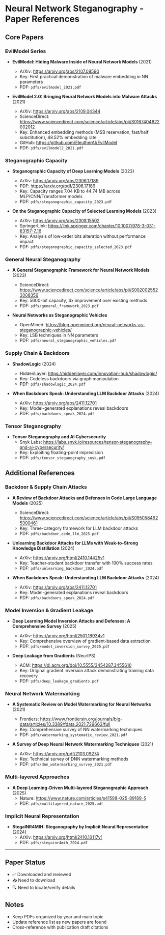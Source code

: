 # Neural Network Steganography - Paper References

## Core Papers

### EvilModel Series
- **EvilModel: Hiding Malware Inside of Neural Network Models** (2021)
  - ArXiv: https://arxiv.org/abs/2107.08590
  - Key: First practical demonstration of malware embedding in NN parameters
  - PDF: `pdfs/evilmodel_2021.pdf`

- **EvilModel 2.0: Bringing Neural Network Models into Malware Attacks** (2021)
  - ArXiv: https://arxiv.org/abs/2109.04344
  - ScienceDirect: https://www.sciencedirect.com/science/article/abs/pii/S0167404822002012
  - Key: Enhanced embedding methods (MSB reservation, fast/half substitution), 48.52% embedding rate
  - GitHub: https://github.com/EleutherAI/EvilModel
  - PDF: `pdfs/evilmodel2_2021.pdf`

### Steganographic Capacity
- **Steganographic Capacity of Deep Learning Models** (2023)
  - ArXiv: https://arxiv.org/abs/2306.17189
  - PDF: https://arxiv.org/pdf/2306.17189
  - Key: Capacity ranges 7.04 KB to 44.74 MB across MLP/CNN/Transformer models
  - PDF: `pdfs/steganographic_capacity_2023.pdf`

- **On the Steganographic Capacity of Selected Learning Models** (2023)
  - ArXiv: https://arxiv.org/abs/2308.15502
  - SpringerLink: https://link.springer.com/chapter/10.1007/978-3-031-83157-7_16
  - Key: Analysis of low-order bits alteration without performance impact
  - PDF: `pdfs/steganographic_capacity_selected_2023.pdf`

### General Neural Steganography
- **A General Steganographic Framework for Neural Network Models** (2023)
  - ScienceDirect: https://www.sciencedirect.com/science/article/abs/pii/S0020025523008356
  - Key: 5000-bit capacity, 4x improvement over existing methods
  - PDF: `pdfs/general_framework_2023.pdf`

- **Neural Networks as Steganographic Vehicles** 
  - OpenMined: https://blog.openmined.org/neural-networks-as-steganographic-vehicles/
  - Key: LSB techniques in NN parameters
  - PDF: `pdfs/neural_steganographic_vehicles.pdf`

### Supply Chain & Backdoors  
- **ShadowLogic** (2024)
  - HiddenLayer: https://hiddenlayer.com/innovation-hub/shadowlogic/
  - Key: Codeless backdoors via graph manipulation
  - PDF: `pdfs/shadowlogic_2024.pdf`

- **When Backdoors Speak: Understanding LLM Backdoor Attacks** (2024)
  - ArXiv: https://arxiv.org/abs/2411.12701
  - Key: Model-generated explanations reveal backdoors
  - PDF: `pdfs/backdoors_speak_2024.pdf`

### Tensor Steganography
- **Tensor Steganography and AI Cybersecurity**
  - Snyk Labs: https://labs.snyk.io/resources/tensor-steganography-and-ai-cybersecurity/
  - Key: Exploiting floating-point imprecision
  - PDF: `pdfs/tensor_steganography_snyk.pdf`

## Additional References

### Backdoor & Supply Chain Attacks
- **A Review of Backdoor Attacks and Defenses in Code Large Language Models** (2025)
  - ScienceDirect: https://www.sciencedirect.com/science/article/abs/pii/S0950584925000461
  - Key: Three-category framework for LLM backdoor attacks
  - PDF: `pdfs/backdoor_code_llm_2025.pdf`

- **Unlearning Backdoor Attacks for LLMs with Weak-to-Strong Knowledge Distillation** (2024)
  - ArXiv: https://arxiv.org/html/2410.14425v1
  - Key: Teacher-student backdoor transfer with 100% success rates
  - PDF: `pdfs/unlearning_backdoor_2024.pdf`

- **When Backdoors Speak: Understanding LLM Backdoor Attacks** (2024)
  - ArXiv: https://arxiv.org/abs/2411.12701
  - Key: Model-generated explanations reveal backdoors
  - PDF: `pdfs/backdoors_speak_2024.pdf`

### Model Inversion & Gradient Leakage
- **Deep Learning Model Inversion Attacks and Defenses: A Comprehensive Survey** (2025)
  - ArXiv: https://arxiv.org/html/2501.18934v1
  - Key: Comprehensive overview of gradient-based data extraction
  - PDF: `pdfs/model_inversion_survey_2025.pdf`

- **Deep Leakage from Gradients** (NeurIPS)
  - ACM: https://dl.acm.org/doi/10.5555/3454287.3455610
  - Key: Original gradient inversion attack demonstrating training data recovery
  - PDF: `pdfs/deep_leakage_gradients.pdf`

### Neural Network Watermarking
- **A Systematic Review on Model Watermarking for Neural Networks** (2021)
  - Frontiers: https://www.frontiersin.org/journals/big-data/articles/10.3389/fdata.2021.729663/full
  - Key: Comprehensive survey of NN watermarking techniques
  - PDF: `pdfs/watermarking_systematic_review_2021.pdf`

- **A Survey of Deep Neural Network Watermarking Techniques** (2021)
  - ArXiv: https://arxiv.org/pdf/2103.09274
  - Key: Technical survey of DNN watermarking methods
  - PDF: `pdfs/dnn_watermarking_survey_2021.pdf`

### Multi-layered Approaches
- **A Deep Learning-Driven Multi-layered Steganographic Approach** (2025)
  - Nature: https://www.nature.com/articles/s41598-025-89189-5
  - PDF: `pdfs/multilayered_nature_2025.pdf`

### Implicit Neural Representation
- **StegaINR4MIH: Steganography by Implicit Neural Representation** (2024)  
  - ArXiv: https://arxiv.org/html/2410.10117v1
  - PDF: `pdfs/stegainr4mih_2024.pdf`

---

## Paper Status
- ✅ Downloaded and reviewed
- 📥 Need to download  
- 🔍 Need to locate/verify details

## Notes
- Keep PDFs organized by year and main topic
- Update reference list as new papers are found
- Cross-reference with publication draft citations